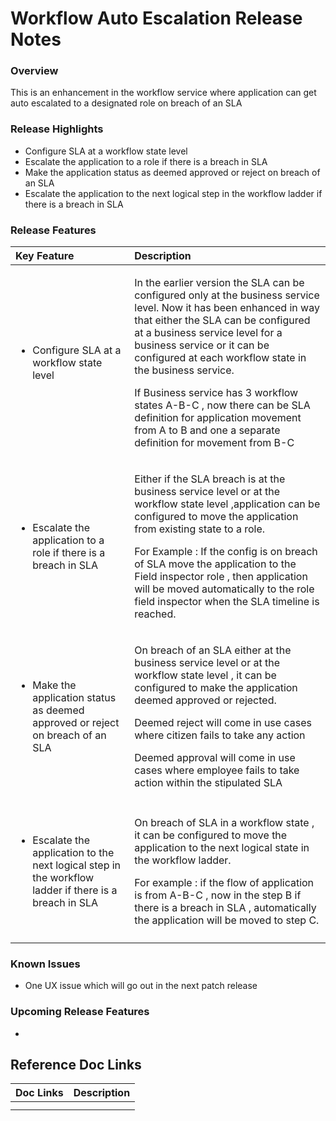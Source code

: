 # Workflow Auto Escalation Release Notes

### Overview <a id="Overview"></a>

This is an enhancement in the workflow service where application can get auto escalated to a designated role on breach of an SLA

### Release Highlights <a id="Release-Highlights"></a>

*  Configure SLA at a workflow state level
* Escalate the application to a role if there is a breach in SLA
* Make the application status as deemed approved or reject on breach of an SLA
* Escalate the application to the next logical step in the workflow ladder if there is a breach in SLA

### Release Features <a id="Release-Features"></a>

<table>
  <thead>
    <tr>
      <th style="text-align:left"><b>Key Feature</b>
      </th>
      <th style="text-align:left"><b>Description</b>
      </th>
    </tr>
  </thead>
  <tbody>
    <tr>
      <td style="text-align:left">
        <ul>
          <li>Configure SLA at a workflow state level</li>
        </ul>
      </td>
      <td style="text-align:left">
        <p>In the earlier version the SLA can be configured only at the business
          service level. Now it has been enhanced in way that either the SLA can
          be configured at a business service level for a business service or it
          can be configured at each workflow state in the business service.</p>
        <p>If Business service has 3 workflow states A-B-C , now there can be SLA
          definition for application movement from A to B and one a separate definition
          for movement from B-C</p>
      </td>
    </tr>
    <tr>
      <td style="text-align:left">
        <ul>
          <li>Escalate the application to a role if there is a breach in SLA</li>
        </ul>
      </td>
      <td style="text-align:left">
        <p>Either if the SLA breach is at the business service level or at the workflow
          state level ,application can be configured to move the application from
          existing state to a role.</p>
        <p>For Example : If the config is on breach of SLA move the application to
          the Field inspector role , then application will be moved automatically
          to the role field inspector when the SLA timeline is reached.</p>
      </td>
    </tr>
    <tr>
      <td style="text-align:left">
        <ul>
          <li>Make the application status as deemed approved or reject on breach of
            an SLA</li>
        </ul>
      </td>
      <td style="text-align:left">
        <p>On breach of an SLA either at the business service level or at the workflow
          state level , it can be configured to make the application deemed approved
          or rejected.</p>
        <p>Deemed reject will come in use cases where citizen fails to take any action</p>
        <p>Deemed approval will come in use cases where employee fails to take action
          within the stipulated SLA</p>
      </td>
    </tr>
    <tr>
      <td style="text-align:left"></td>
      <td style="text-align:left"></td>
    </tr>
    <tr>
      <td style="text-align:left">
        <ul>
          <li>Escalate the application to the next logical step in the workflow ladder
            if there is a breach in SLA</li>
        </ul>
      </td>
      <td style="text-align:left">
        <p>On breach of SLA in a workflow state , it can be configured to move the
          application to the next logical state in the workflow ladder.</p>
        <p>For example : if the flow of application is from A-B-C , now in the step
          B if there is a breach in SLA , automatically the application will be moved
          to step C.</p>
      </td>
    </tr>
    <tr>
      <td style="text-align:left"></td>
      <td style="text-align:left"></td>
    </tr>
  </tbody>
</table>

### Known Issues <a id="Known-Issues"></a>

*  One UX issue which will go out in the next patch release

### Upcoming Release Features <a id="Upcoming-Release-Features"></a>

* 
## Reference Doc Links <a id="Reference-Doc-Links"></a>

| **Doc Links** | **Description** |
| :--- | :--- |
|  |  |
|  |  |

